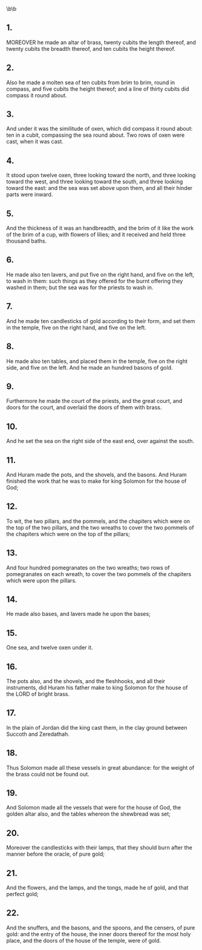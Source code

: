 \b\b
## 1.
MOREOVER he made an altar of brass, twenty cubits the length thereof, and twenty cubits the breadth thereof, and ten cubits the height thereof.
## 2.
Also he made a molten sea of ten cubits from brim to brim, round in compass, and five cubits the height thereof; and a line of thirty cubits did compass it round about.
## 3.
And under it was the similitude of oxen, which did compass it round about: ten in a cubit, compassing the sea round about.  Two rows of oxen were cast, when it was cast.
## 4.
It stood upon twelve oxen, three looking toward the north, and three looking toward the west, and three looking toward the south, and three looking toward the east: and the sea was set above upon them, and all their hinder parts were inward.
## 5.
And the thickness of it was an handbreadth, and the brim of it like the work of the brim of a cup, with flowers of lilies; and it received and held three thousand baths.
## 6.
He made also ten lavers, and put five on the right hand, and five on the left, to wash in them: such things as they offered for the burnt offering they washed in them; but the sea was for the priests to wash in.
## 7.
And he made ten candlesticks of gold according to their form, and set them in the temple, five on the right hand, and five on the left.
## 8.
He made also ten tables, and placed them in the temple, five on the right side, and five on the left.  And he made an hundred basons of gold.
## 9.
Furthermore he made the court of the priests, and the great court, and doors for the court, and overlaid the doors of them with brass.
## 10.
And he set the sea on the right side of the east end, over against the south.
## 11.
And Huram made the pots, and the shovels, and the basons.  And Huram finished the work that he was to make for king Solomon for the house of God;
## 12.
To wit, the two pillars, and the pommels, and the chapiters which were on the top of the two pillars, and the two wreaths to cover the two pommels of the chapiters which were on the top of the pillars;
## 13.
And four hundred pomegranates on the two wreaths; two rows of pomegranates on each wreath, to cover the two pommels of the chapiters which were upon the pillars.
## 14.
He made also bases, and lavers made he upon the bases;
## 15.
One sea, and twelve oxen under it.
## 16.
The pots also, and the shovels, and the fleshhooks, and all their instruments, did Huram his father make to king Solomon for the house of the LORD of bright brass.
## 17.
In the plain of Jordan did the king cast them, in the clay ground between Succoth and Zeredathah.
## 18.
Thus Solomon made all these vessels in great abundance: for the weight of the brass could not be found out.
## 19.
And Solomon made all the vessels that were for the house of God, the golden altar also, and the tables whereon the shewbread was set;
## 20.
Moreover the candlesticks with their lamps, that they should burn after the manner before the oracle, of pure gold;
## 21.
And the flowers, and the lamps, and the tongs, made he of gold, and that perfect gold;
## 22.
And the snuffers, and the basons, and the spoons, and the censers, of pure gold: and the entry of the house, the inner doors thereof for the most holy place, and the doors of the house of the temple, were of gold.
